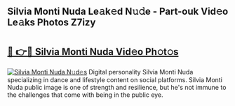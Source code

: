 ## Silvia Monti Nuda Le𝚊k𝚎d N𝚞𝚍e - Part-ouk Vid𝚎o Le𝚊ks Photos Z7izy

# <h2><a href="http://fbfazzu.evod.top/?m=Silvia+Monti+Nuda">🔗 👉🔴 Silvia Monti Nuda Vid𝚎o Ph𝚘t𝚘s</a></h2>

[![Silvia Monti Nuda N𝚞d𝚎s](https://i.imgur.com/8V9OHl7.gif)](http://fbfazzu.evod.top/?m=Silvia+Monti+Nuda)
Digital personality Silvia Monti Nuda specializing in dance and lifestyle content on social platforms. Silvia Monti Nuda public image is one of strength and resilience, but he's not immune to the challenges that come with being in the public eye. 
